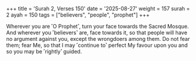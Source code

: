 +++
title = 'Surah 2, Verses 150'
date = '2025-08-27'
weight = 157
surah = 2
ayah = 150
tags = ["believers", "people", "prophet"]
+++

Wherever you are ˹O Prophet˺, turn your face towards the Sacred Mosque. And wherever you ˹believers˺ are, face towards it, so that people will have no argument against you, except the wrongdoers among them. Do not fear them; fear Me, so that I may ˹continue to˺ perfect My favour upon you and so you may be ˹rightly˺ guided.